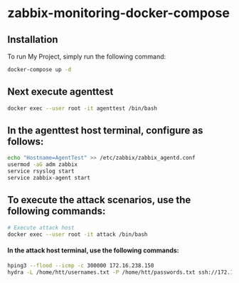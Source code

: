 # zabbix-monitoring-docker-compose
## Installation
To run My Project, simply run the following command:
```bash
docker-compose up -d 
```
## Next execute agenttest
```bash
docker exec --user root -it agenttest /bin/bash
```
## In the agenttest host terminal, configure as follows:
```bash
echo "Hostname=AgentTest" >> /etc/zabbix/zabbix_agentd.conf
usermod -aG adm zabbix
service rsyslog start
service zabbix-agent start
```
## To execute the attack scenarios, use the following commands:
```bash
# Execute attack host
docker exec --user root -it attack /bin/bash
```
#### In the attack host terminal, use the following commands:
```bash
hping3 --flood --icmp -c 300000 172.16.238.150
hydra -L /home/htt/usernames.txt -P /home/htt/passwords.txt ssh://172.16.238.150
```